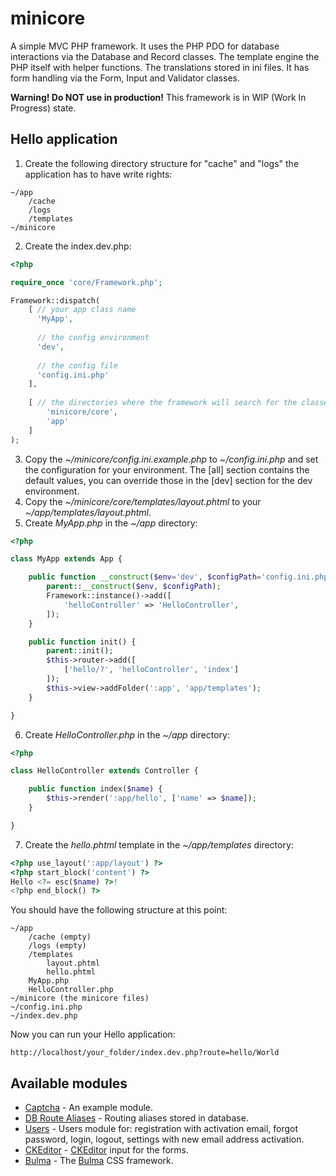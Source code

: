 # minicore
A simple MVC PHP framework. It uses the PHP PDO for database interactions via the Database and Record classes. The template engine the PHP itself with helper functions. The translations stored in ini files. It has form handling via the Form, Input and Validator classes.

**Warning! Do NOT use in production!**
This framework is in WIP (Work In Progress) state.

## Hello application
1) Create the following directory structure for "cache" and "logs" the application has to have write rights:
```
~/app
    /cache
    /logs
    /templates     
~/minicore
```
2) Create the index.dev.php: 
```php
<?php

require_once 'core/Framework.php';

Framework::dispatch(    
    [ // your app class name
      'MyApp', 
      
      // the config environment
      'dev',
      
      // the config file
      'config.ini.php' 
    ],
    
    [ // the directories where the framework will search for the classes recursively
        'minicore/core',
        'app'
    ] 
);
```
3) Copy the *~/minicore/config.ini.example.php* to *~/config.ini.php* and set the configuration for your environment. The [all] section contains the default values, you can override those in the [dev] section for the dev environment.
4) Copy the *~/minicore/core/templates/layout.phtml* to your *~/app/templates/layout.phtml*.
5) Create *MyApp.php* in the *~/app* directory:
```php
<?php

class MyApp extends App {

    public function __construct($env='dev', $configPath='config.ini.php') {
        parent::__construct($env, $configPath);
        Framework::instance()->add([
            'helloController' => 'HelloController',
        ]);
    }

    public function init() {
        parent::init();
        $this->router->add([
            ['hello/?', 'helloController', 'index']
        ]);
        $this->view->addFolder(':app', 'app/templates');
    }

}
```
6) Create *HelloController.php* in the *~/app* directory:
```php
<?php

class HelloController extends Controller {

    public function index($name) {
        $this->render(':app/hello', ['name' => $name]);
    }

}
```
7) Create the *hello.phtml* template in the *~/app/templates* directory:
```php
<?php use_layout(':app/layout') ?>
<?php start_block('content') ?>
Hello <?= esc($name) ?>!
<?php end_block() ?>
```
You should have the following structure at this point:
```
~/app
    /cache (empty)
    /logs (empty)   
    /templates       
        layout.phtml
        hello.phtml
    MyApp.php
    HelloController.php
~/minicore (the minicore files)
~/config.ini.php
~/index.dev.php
```
Now you can run your Hello application:
```
http://localhost/your_folder/index.dev.php?route=hello/World
```
## Available modules

- [Captcha](https://github.com/goph-R/minicore-captcha) - An example module.
- [DB Route Aliases](https://github.com/goph-R/minicore-db-route-aliases) - Routing aliases stored in database.
- [Users](https://github.com/goph-R/minicore-users) - Users module for: registration with activation email, forgot password, login, logout, settings with new email address activation.
- [CKEditor](https://github.com/goph-R/minicore-ckeditor) - [CKEditor](https://ckeditor.com) input for the forms.
- [Bulma](https://github.com/goph-R/minicore-bulma) - The [Bulma](https://bulma.io) CSS framework.
 

